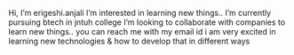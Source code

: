   Hi, I’m erigeshi.anjali 
 I’m interested in learning new things..
I’m currently pursuing  btech in jntuh college
   I’m looking to collaborate with companies to learn new things..
  you can reach me with my email id
i am very excited in learning new technologies & 
how to develop that in different ways
<!---
erigeshianjali/erigeshianjali is a ✨ special ✨ repository because its `README.md` (this file) appears on your GitHub profile.
You can click the Preview link to take a look at your changes.
--->
